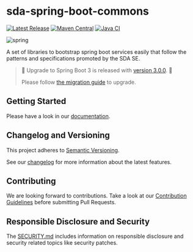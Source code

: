 # sda-spring-boot-commons
[![Latest Release](https://img.shields.io/github/v/release/sda-se/sda-spring-boot-commons?label=latest)](https://github.com/SDA-SE/sda-spring-boot-commons/releases/latest)
[![Maven Central](https://maven-badges.herokuapp.com/maven-central/org.sdase.commons.spring.boot/sda-commons-starter-web/badge.svg)](https://search.maven.org/search?q=org.sdase.commons.spring.boot)
[![Java CI](https://github.com/SDA-SE/sda-spring-boot-commons/actions/workflows/java-ci.yaml/badge.svg)](https://github.com/SDA-SE/sda-spring-boot-commons/actions/workflows/java-ci.yaml)

![spring](https://user-images.githubusercontent.com/61695677/155694976-dc7f9376-32ef-4be0-a919-3cc41a1f0341.png)

A set of libraries to bootstrap spring boot services easily that follow the patterns and
specifications promoted by the SDA SE.

> :partying_face: Upgrade to Spring Boot 3 is released with [version 3.0.0](https://github.com/SDA-SE/sda-spring-boot-commons/releases/tag/3.0.0). :partying_face:
> 
> Please follow [the migration guide](./docs/migration-2-to-3.md) to upgrade.


## Getting Started

Please have a look in our [documentation](docs/index.md).


## Changelog and Versioning

This project adheres to [Semantic Versioning](https://semver.org/spec/v2.0.0.html).

See our [changelog](https://github.com/SDA-SE/sda-spring-boot-commons/releases/) for more information about the latest features.


## Contributing

We are looking forward to contributions.
Take a look at our [Contribution Guidelines](./CONTRIBUTING.md) before submitting Pull Requests.


## Responsible Disclosure and Security

The [SECURITY.md](./SECURITY.md) includes information on responsible disclosure and security related topics like security patches.
